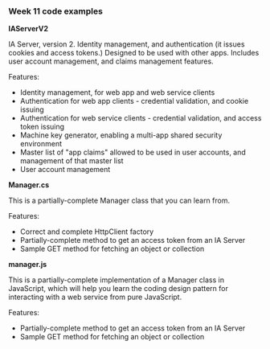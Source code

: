 ### Week 11 code examples

**IAServerV2**

IA Server, version 2. Identity management, and authentication (it issues cookies and access tokens.) Designed to be used with other apps. Includes user account management, and claims management features.  

Features:
* Identity management, for web app and web service clients
* Authentication for web app clients - credential validation, and cookie issuing
* Authentication for web service clients - credential validation, and access token issuing
* Machine key generator, enabling a multi-app shared security environment
* Master list of "app claims" allowed to be used in user accounts, and management of that master list
* User account management

**Manager.cs**

This is a partially-complete Manager class that you can learn from. 

Features:
* Correct and complete HttpClient factory
* Partially-complete method to get an access token from an IA Server
* Sample GET method for fetching an object or collection

**manager.js**

This is a partially-complete implementation of a Manager class in JavaScript, which will help you learn the coding design pattern for interacting with a web service from pure JavaScript. 

Features:
* Partially-complete method to get an access token from an IA Server
* Sample GET method for fetching an object or collection
